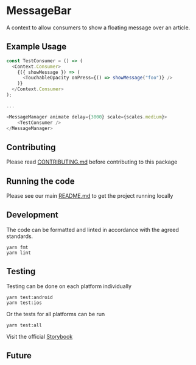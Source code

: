 # MessageBar

A context to allow consumers to show a floating message over an article.

## Example Usage
```javascript
const TestConsumer = () => (
  <Context.Consumer>
    {({ showMessage }) => (
      <TouchableOpacity onPress={() => showMessage("foo")} />
    )}
  </Context.Consumer>
);

...

<MessageManager animate delay={3000} scale={scales.medium}>
    <TestConsumer />
</MessageManager>
```

## Contributing

Please read [CONTRIBUTING.md](./CONTRIBUTING.md) before contributing to this
package

## Running the code

Please see our main [README.md](../README.md) to get the project running locally

## Development

The code can be formatted and linted in accordance with the agreed standards.

```
yarn fmt
yarn lint
```

## Testing

Testing can be done on each platform individually

```
yarn test:android
yarn test:ios
```

Or the tests for all platforms can be run

```
yarn test:all
```

Visit the official
[Storybook](http://localhost:9001/?knob-Size%20of%20ad%20placeholder%3A=default&selectedKind=Primitives%2FMessageBar&selectedStory=MessageBar&full=0&addons=1&stories=1&panelRight=1&addonPanel=storybooks%2Fstorybook-addon-knobs)

<!-- Add the storybook link here. -->

## Future

<!-- Add details of future development here. -->
